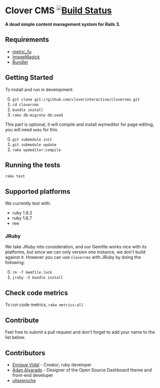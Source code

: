 # Clover CMS [![Build Status](http://travis-ci.org/cloverinteractive/clovercms.png)](http://travis-ci.org/cloverinteractive/clovercms)

__A dead simple content management system for Rails 3.__

## Requirements

* [metric_fu](http://metric-fu.rubyforge.org/)
* [ImageMagick](http://www.imagemagick.org/script/install-source.php)
* [Bundler](http://gembundler.com)

## Getting Started

To install and run in development:

0. `git clone git://github.com/cloverinteractive/clovercms.git`
1. `cd clovercms`
2. `bundle install`
3. `rake db:migrate db:seed`

This part is optional, it will compile and install wymeditor for page editing, you will need `make` for this.

0. `git submodule init`
1. `git submodule update`
2. `rake wymeditor:compile`

## Running the tests

`rake test`

## Supported platforms

We currently test with:

* ruby 1.9.2
* ruby 1.8.7
* ree

### JRuby

We take JRuby into consideration, and our Gemfile works nice with its platforms, but since we can only version one instance, we don't build against it. However you can use `clovercms` with JRuby by doing the following:

0. `rm -f Gemfile.lock`
1. `jruby -S bundle install`

## Check code metrics

To run code metrics, `rake metrics:all`

## Contribute

Feel free to submit a pull request and don't forget to add your name to the list below.

## Contributors

* [Enrique Vidal](http://github.com/EnriqueVidal) - Creator, ruby developer
* [Adan Alvarado](http://github.com/aalvarado) - Designer of the Open Source Dashboard theme and front-end developer
* [ulisesroche](http://github.com/ulisesroche)
